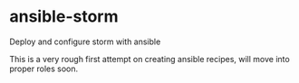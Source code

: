# ansible-storm
Deploy and configure storm with ansible

This is a very rough first attempt on creating ansible recipes, will move into proper roles soon.
